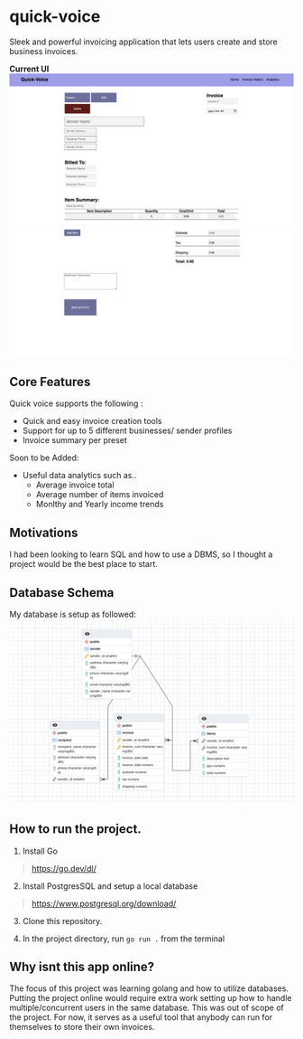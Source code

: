 # quick-voice
Sleek and powerful invoicing application that lets users create and store business invoices. 

**Current UI**
![Alt text](image-2.png)
![Alt text](image-3.png)

## Core Features
Quick voice supports the following :
- Quick and easy invoice creation tools
- Support for up to 5 different businesses/ sender profiles
- Invoice summary per preset

Soon to be Added: 
- Useful data analytics such as..
    - Average invoice total 
    - Average number of items invoiced
    - Monlthy and Yearly income trends

## Motivations
I had been looking to learn SQL and how to use a DBMS, so I thought a project would be the best place to start.

## Database Schema
My database is setup as followed: 
![Alt text](image-1.png)
## How to run the project.
1. Install Go
> https://go.dev/dl/

2. Install PostgresSQL and setup a local database
> https://www.postgresql.org/download/

3. Clone this repository.

4. In the project directory, run `go run .` from the terminal
 

 ## Why isnt this app online?
The focus of this project was learning golang and how to utilize databases. Putting the project online would require extra work setting up how to handle multiple/concurrent users in the same database. This was out of scope of the project. For now, it serves as a useful tool that anybody can run for themselves to store their own invoices.